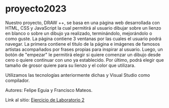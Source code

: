 # proyecto2023
Nuestro proyecto, DRAW ++, se basa en una pàgina web desarrollada con HTML, CSS y JavaScript la cual permitirá al usuario dibujar sobre un lienzo en blanco o sobre un dibujo ya realizado, terminándolo, mejorándolo o como guste.
La pàgina contiene 3 ventanas por las cuales el usuario podrá navegar. La primera contiene el tìtulo de la página e imágenes de famosos artistas acompañados por frases propias para inspirar al usuario. Luego, un botón de "empezar" le permitirá elegir si quiere comenzar un dibujo desde cero o quiere continuar con uno ya establecido. Por último, podrá elegir que tamaño de grosor quiere para su lienzo y el color que utilizara. 

Utilizamos las tecnologías anteriormente dichas y Visual Studio como compilador. 


Autores: Felipe Eguia y Francisco Mateos. 

Link al sitio: [Ejercicio de Laboratorio 2](https://ucc-labcompu2-historico.github.io/proyecto2023-eguia-mateos/proyecto/Index.html)

